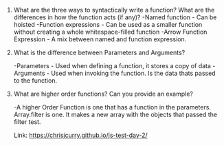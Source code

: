 1. What are the three ways to syntactically write a function? What are the differences in how the function acts (if any)?
    -Named function - Can be hoisted
    -Function expressions - Can be used as a smaller function without creating a whole whitespace-filled function
    -Arrow Function Expression - A mix between named and function expression.


2. What is the difference between Parameters and Arguments?

    -Parameters - Used when defining a function, it stores a copy of data
    -Arguments - Used when invoking the function. Is the data thats passed to the function.

3. What are higher order functions? Can you provide an example?

    -A higher Order Function is one that has a function in the parameters. Array.filter is one. It makes a new array with the objects that passed the filter test.

    Link: https://chrisjcurry.github.io/js-test-day-2/